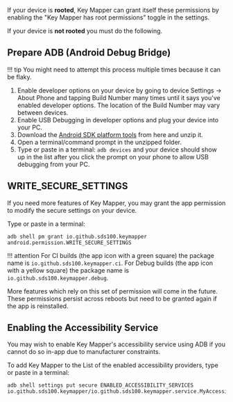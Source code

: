 If your device is **rooted**, Key Mapper can grant itself these permissions by enabling the "Key Mapper has root permissions" toggle in the settings.

If your device is **not rooted** you must do the following.

## Prepare ADB (Android Debug Bridge)

!!! tip
    You might need to attempt this process multiple times because it can be flaky.

1. Enable developer options on your device by going to device Settings -> About Phone and tapping Build Number many times until it says you've enabled developer options. The location of the Build Number may vary between devices.
2. Enable USB Debugging in developer options and plug your device into your PC.
3. Download the [Android SDK platform tools](https://developer.android.com/studio/releases/platform-tools.html) from here and unzip it.
4. Open a terminal/command prompt in the unzipped folder.
5. Type  or paste in a terminal: `adb devices` and your device should show up in the list after you click the prompt on your phone to allow USB debugging from your PC.

## WRITE_SECURE_SETTINGS

If you need more features of Key Mapper, you may grant the app permission to modify the secure settings on your device.

Type or paste in a terminal:

```
adb shell pm grant io.github.sds100.keymapper android.permission.WRITE_SECURE_SETTINGS
```

!!! attention
    For CI builds (the app icon with a green square) the package name is `io.github.sds100.keymapper.ci`.
    For Debug builds (the app icon with a yellow square) the package name is `io.github.sds100.keymapper.debug`.

More features which rely on this set of permission will come in the future. These permissions persist across reboots but need to be granted again if the app is reinstalled.

## Enabling the Accessibility Service

You may wish to enable Key Mapper's accessibility service using ADB if you cannot do so in-app due to manufacturer constraints.

To add Key Mapper to the List of the enabled accessibility providers, type or paste in a terminal:

```
adb shell settings put secure ENABLED_ACCESSIBILITY_SERVICES io.github.sds100.keymapper/io.github.sds100.keymapper.service.MyAccessibilityService
```
